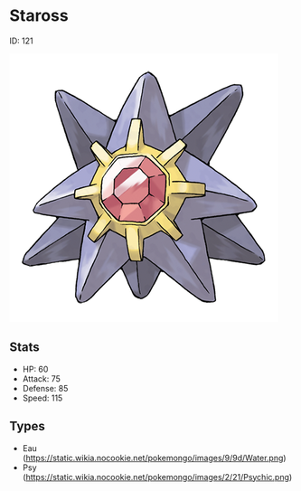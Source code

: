 # Staross


ID: 121

![](https://raw.githubusercontent.com/PokeAPI/sprites/master/sprites/pokemon/other/official-artwork/121.png "Staross")

## Stats


 - HP: 60
 - Attack: 75
 - Defense: 85
 - Speed: 115

## Types


 - Eau (https://static.wikia.nocookie.net/pokemongo/images/9/9d/Water.png)
 - Psy (https://static.wikia.nocookie.net/pokemongo/images/2/21/Psychic.png)
